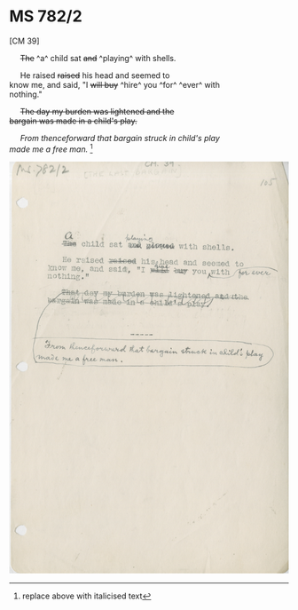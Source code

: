 # MS 782/2

[CM 39]

&nbsp;&nbsp;&nbsp;&nbsp;&nbsp;~~The~~ ^a^ child sat ~~and~~ ^playing^ with shells. 

&nbsp;&nbsp;&nbsp;&nbsp;&nbsp;He raised ~~raised~~ his head and seemed to \
know me, and said, "I ~~will buy~~ ^hire^ you ^for^ ^ever^ with \
nothing."

&nbsp;&nbsp;&nbsp;&nbsp;&nbsp;~~The day my burden was lightened and the \
bargain was made in a child's play.~~ 

&nbsp;&nbsp;&nbsp;&nbsp;&nbsp;*From thenceforward that bargain struck in child's play \
made me a free man.* [^1]
[^1]:  replace above with italicised text

![p40](MS782_2-040.jpg)